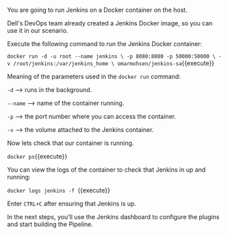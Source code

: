 You are going to run Jenkins on a Docker container on the host.

Dell's DevOps team already created a Jenkins Docker image, so you can use it in our scenario.

Execute the following command to run the Jenkins Docker container:

`
docker run -d -u root --name jenkins \
    -p 8080:8080 -p 50000:50000 \
    -v /root/jenkins:/var/jenkins_home \
    omarmohsen/jenkins-sa
`{{execute}}


Meaning of the parameters used in the `docker run` command:

`-d` --> runs in the background.

`--name` --> name of the container running.

`-p` --> the port number where you can access the container.

`-v` --> the volume attached to the Jenkins container.


Now lets check that our container is running.

`docker ps`{{execute}}

You can view the logs of the container to check that Jenkins in up and running:

`docker logs jenkins -f `{{execute}}

Enter `CTRL+C` after ensuring that Jenkins is up.

In the next steps, you'll use the Jenkins dashboard to configure the plugins and start building the Pipeline.
